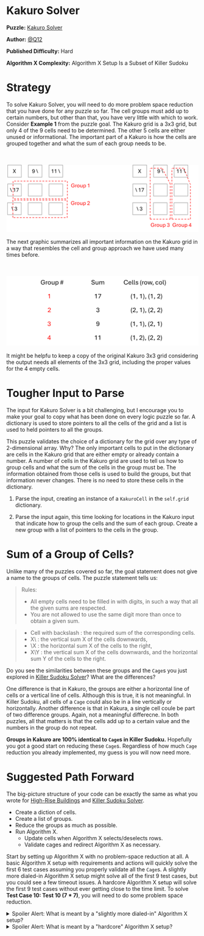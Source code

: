 # Kakuro Solver

__Puzzle:__ [Kakuro Solver](https://www.codingame.com/training/hard/kakuro-solver)

__Author:__ [@Q12](https://www.codingame.com/profile/b683bbb0b3a4c1d61f3ac36f8201d98a6101573)

__Published Difficulty:__ Hard

__Algorithm X Complexity:__ Algorithm X Setup Is a Subset of Killer Sudoku

# Strategy

To solve Kakuro Solver, you will need to do more problem space reduction that you have done for any puzzle so far. The cell groups must add up to certain numbers, but other than that, you have very little with which to work. Consider __Example 1__ from the puzzle goal. The Kakuro grid is a 3x3 grid, but only 4 of the 9 cells need to be determined. The other 5 cells are either unused or informational. The important part of a Kakuro is how the cells are grouped together and what the sum of each group needs to be.

<BR><BR>
![Kakuro Example 1](Kakuro1.png)
<BR>

The next graphic summarizes all important information on the Kakuro grid in a way that resembles the cell and group approach we have used many times before.

<BR><BR>
![Kakuro Example 1 Summary](Kakuro2.png)
<BR>

It might be helpfu to keep a copy of the original Kakuro 3x3 grid considering the output needs all elements of the 3x3 grid, including the proper values for the 4 empty cells.

# Tougher Input to Parse

The input for Kakuro Solver is a bit challenging, but I encourage you to make your goal to copy what has been done on every logic puzzle so far. A dictionary is used to store pointers to all the cells of the grid and a list is used to held pointers to all the groups.

This puzzle validates the choice of a dictionary for the grid over any type of 2-dimensional array. Why? The only important cells to put in the dictionary are cells in the Kakuro grid that are either empty or already contain a number. A number of cells in the Kakuro grid are used to tell us how to group cells and what the sum of the cells in the group must be. The information obtained from those cells is used to build the groups, but that information never changes. There is no need to store these cells in the dictionary.

1. Parse the input, creating an instance of a `KakuroCell` in the `self.grid` dictionary. 

1. Parse the input again, this time looking for locations in the Kakuro input that indicate how to group the cells and the sum of each group. Create a new group with a list of pointers to the cells in the group.

# Sum of a Group of Cells?

Unlike many of the puzzles covered so far, the goal statement does not give a name to the groups of cells. The puzzle statement tells us:

>Rules:
>- All empty cells need to be filled in with digits, in such a way that all the given sums are respected.
>- You are not allowed to use the same digit more than once to obtain a given sum.

>- Cell with backslash : the required sum of the corresponding cells.
>- X\ : the vertical sum X of the cells downwards,
>- \X : the horizontal sum X of the cells to the right,
>- X\Y : the vertical sum X of the cells downwards, and the horizontal sum Y of the cells to the right.

Do you see the similarities between these groups and the `Cage`s you just explored in [Killer Sudoku Solver]( https://www.codingame.com/training/medium/killer-sudoku-solver)? What are the differences?

One difference is that in Kakuro, the groups are either a horizontal line of cells or a vertical line of cells. Although this is true, it is not meaningful. In Killer Sudoku, all cells of a `Cage` could also be in a line vertically or horizontally. Another difference is that in Kakura, a single cell coule be part of two difference groups. Again, not a meaningful differecne. In both puzzles, all that matters is that the cells add up to a certain value and the numbers in the group do not repeat.

__Groups in Kakuro are 100% identical to `Cage`s in Killer Sudoku.__ Hopefully you got a good start on reducing these `Cage`s. Regardless of how much `Cage` reduction you already implemented, my guess is you will now need more.

# Suggested Path Forward

The big-picture structure of your code can be exactly the same as what you wrote for [High-Rise Buildings]( https://www.codingame.com/training/expert/high-rise-buildings) and [Killer Sudoku Solver]( https://www.codingame.com/training/medium/killer-sudoku-solver).

* Create a diction of cells.
* Create a list of groups.
* Reduce the groups as much as possible.
*	Run Algorithm X.
    *	Update cells when Algorithm X selects/deselects rows.
    *	Validate cages and redirect Algorithm X as necessary.

Start by setting up Algorithm X with no problem-space reduction at all. A basic Algorithm X setup with requirements and actions will quickly solve the first 6 test cases assuming you properly validate all the `Cage`s. A slightly more dialed-in Algorithm X setup might solve all of the first 9 test cases, but you could see a few timeout issues. A hardcore Algorithm X setup will solve the first 9 test cases without ever getting close to the time limit. To solve __Test Case 10: Test 10 (7 * 7)__, you will need to do some problem space reduction.

<details>
<summary>Spoiler Alert: What is meant by a "slightly more dialed-in" Algorithm X setup?</summary>
<br>
  
Cages cannot have duplicate numbers. Are you using optional requirements to make sure numbers are not duplicated in a cage? If you need to refresh your memory, go back and revisit the way Mrs. Knuth made sure instruments did not repeat on any particular day.
</details>

<details>
<summary>Spoiler Alert: What is meant by a "hardcore" Algorithm X setup?</summary>
<br>
  
Cages present significant opportunity for optional requirements to handle mutual exclusivity. Adding these me_requirements will add significant speed to Algorithm X. Is there a way to determine that placing a number in a cell makes it impossible to place another number in another cell? Remember, you are looking for knowledge that is not already captured by existing requirements, such as no duplicte numbers allowed in a cage.
</details>
